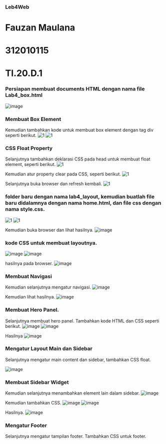 ### Leb4Web
# Fauzan Maulana
# 312010115
# TI.20.D.1

### Persiapan membuat documents HTML dengan nama file Lab4_box.html
![image](https://user-images.githubusercontent.com/101807419/162207000-32b1255f-f79d-4f90-8b26-062fd6417d94.png)

### Membuat Box Element
Kemudian tambahkan kode untuk membuat box element dengan tag div seperti berikut.
![1](https://user-images.githubusercontent.com/101807419/162208714-a9e9c9a6-a69f-434e-867a-0e3fe66e30e4.png)
![1](https://user-images.githubusercontent.com/101807419/162211603-959caa72-44e1-40a5-8875-01aec296ce28.png)

### CSS Float Property
Selanjutnya tambahkan deklarasi CSS pada head untuk membuat float element, seperti berikut.
![1](https://user-images.githubusercontent.com/101807419/162211971-a3c9764f-65b5-456d-937f-46c6eefc9d71.png)

Kemudian atur property clear pada CSS, seperti berikut.
![1](https://user-images.githubusercontent.com/101807419/162214815-9e64fa7c-0c30-4b7e-93d4-5a08eee70af4.png)

Selanjutnya buka browser dan refresh kembali.
![1](https://user-images.githubusercontent.com/101807419/162215238-eba538b4-5f11-4baf-b81d-a3cb9374da34.png)

### folder baru dengan nama lab4_layout, kemudian buatlah file baru didalamnya dengan nama home.html, dan file css dengan nama style.css.
![1](https://user-images.githubusercontent.com/101807419/162251697-23ba05b5-0832-4e5a-ad73-6a223ea98741.png)
![1](https://user-images.githubusercontent.com/101807419/162251963-5798b170-e4cf-465b-8ed3-59bdfbe59516.png)

Kemudian buka browser dan lihat hasilnya.
![image](https://user-images.githubusercontent.com/101807419/162252528-4a06477e-e619-4fdf-90bf-74677927c644.png)

### kode CSS untuk membuat layoutnya.
![image](https://user-images.githubusercontent.com/101807419/162256621-fc1086e7-1800-4c86-8c24-14679d80c04a.png)
![image](https://user-images.githubusercontent.com/101807419/162256923-17f2dc5c-5f67-4964-a42b-4c28c8f5516d.png)

hasilnya pada browser.
![image](https://user-images.githubusercontent.com/101807419/162257236-39d21ac8-da33-4e6f-9b62-cd43c6c6e8d3.png)

### Membuat Navigasi
Kemudian selanjutnya mengatur navigasi.
![image](https://user-images.githubusercontent.com/101807419/162257579-e846f9fb-df1d-4a8a-b708-fc3b49a8ba0c.png)

Kemudian lihat hasilnya.
![image](https://user-images.githubusercontent.com/101807419/162257842-80f3157f-7bdb-40ac-9f0c-d59b06cc92f2.png)

### Membuat Hero Panel.
Selanjutnya membuat hero panel. Tambahkan kode HTML dan CSS seperti berikut.
![image](https://user-images.githubusercontent.com/101807419/162260537-6b38c126-9840-474f-afa0-f9f67faf2355.png)
![image](https://user-images.githubusercontent.com/101807419/162260717-591bdee0-c72f-4a4f-9632-f1385cd668d4.png)

Hasilnya
![image](https://user-images.githubusercontent.com/101807419/162260941-73b628cf-7b09-48ca-95cd-5f0e886b88d6.png)

### Mengatur Layout Main dan Sidebar
Selanjutnya mengatur main content dan sidebar, tambahkan CSS float.

![image](https://user-images.githubusercontent.com/101807419/162262305-2932cf95-97e8-44bf-bf7f-9360e61c9575.png)

### Membuat Sidebar Widget
Kemudian selanjutnya menambahkan element lain dalam sidebar.
![image](https://user-images.githubusercontent.com/101807419/162262628-1b7788a8-89d2-4461-830f-e1d54a9473e8.png)

Kemudian tambahkan CSS.
![image](https://user-images.githubusercontent.com/101807419/162262981-e7120d1c-e711-4d8d-80e9-0095d6a28e94.png)
![image](https://user-images.githubusercontent.com/101807419/162263051-20bb79df-ae15-4ff0-a14d-97d99a14620f.png)

Hasilnya. 
![image](https://user-images.githubusercontent.com/101807419/162263324-fbcd4234-4120-4b29-873b-00330959ba82.png)

### Mengatur Footer
Selanjutnya mengatur tampilan footer. Tambahkan CSS untuk footer.




